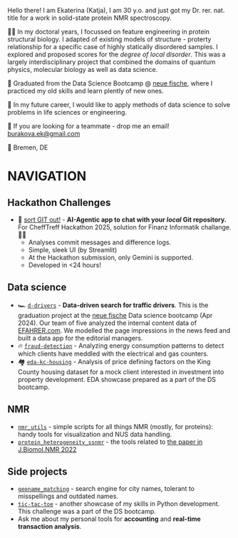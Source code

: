Hello there! I am Ekaterina (Katja), I am 30 y.o. and just got my Dr. rer. nat. title for a work in solid-state protein NMR spectroscopy. 

👩‍🎓 In my doctoral years, I focussed on feature engineering in protein structural biology. I adapted of existing models of structure - proterty relationship for a specific case of highly statically disordered samples. 
I explored and proposed scores for the *degree of local disorder*. 
This was a largely interdisciplinary project that combined the domains of quantum physics, molecular biology as well as data science.

🐠 Graduated from the Data Science Bootcamp @ [neue fische](https://github.com/neuefische), where I practiced my old skills and learn plently of new ones. 

🌱 In my future career, I would like to apply methods of data science to solve problems in life sciences or engineering.

📨 If you are looking for a teammate - drop me an email! burakova.ek@gmail.com

📍 Bremen, DE

# NAVIGATION
## Hackathon Challenges
- 🤖 [sort GIT out!](https://github.com/eburakova/sortGIT_out) - **AI-Agentic app to chat with your *local* Git repository.** For CheffTreff Hackathon 2025, solution for Finanz Informatik challange. 🚀💸
   - Analyses commit messages and difference logs.
   - Simple, sleek UI (by Streamlit)
   - At the Hackathon submission, only Gemini is supported.
   - Developed in <24 hours!
## Data science
- 🏎️ [`d-drivers`](https://github.com/eburakova/d-drivers) - **Data-driven search for traffic drivers**. This is the graduation project at the [neue fische](https://github.com/neuefische) Data science bootcamp (Apr 2024). Our team of five analyzed the internal content data of [EFAHRER.com](https://efahrer.chip.de/). We modelled the page impressions in the news feed and built a data app for the editorial managers.
- 🔥 [`fraud-detection`](https://github.com/eburakova/fraud-detection-energy) - Analyzing energy consumption patterns to detect which clients have meddled with the electrical and gas counters.
- 🏘️ [`eda-kc-housing`](https://github.com/eburakova/eda-kc-housing) - Analysis of price defining factors on the King County housing dataset for a mock client interested in investment into property development. EDA showcase prepared as a part of the DS bootcamp.
## NMR
- [`nmr_utils`](https://github.com/eburakova/nmr_utilities) - simple scripts for all things NMR (mostly, for proteins): handy tools for visualization and NUS data handling. 
- [`protein_heterogeneity_ssnmr`](https://github.com/eburakova/protein_heterogeneity_ssnmr) - the tools related to [the paper in J.Biomol.NMR 2022](https://doi.org/10.1007/s10858-019-00291-z)
## Side projects
- [`geoname_matching`](https://github.com/eburakova/geoname_matching) - search engine for city names, tolerant to misspellings and outdated names.
- [`tic-tac-toe`](https://github.com/eburakova/tic-tac-toe) - another showcase of my skills in Python development. This challenge was a part of the DS bootcamp.
- Ask me about my personal tools for **accounting** and **real-time transaction analysis**. 

<!---
eburakova/eburakova is a ✨ special ✨ repository because its `README.md` (this file) appears on your GitHub profile.
You can click the Preview link to take a look at your changes.
--->
